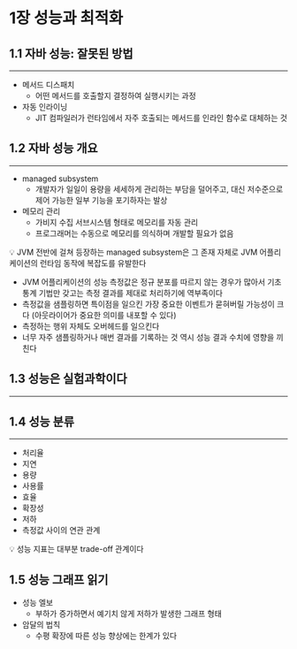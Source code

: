 # 1장 성능과 최적화

## 1.1 자바 성능: 잘못된 방법

---

- 메서드 디스패치
    - 어떤 메서드를 호출할지 결정하여 실행시키는 과정
- 자동 인라이닝
    - JIT 컴파일러가 런타임에서 자주 호출되는 메서드를 인라인 함수로 대체하는 것

## 1.2 자바 성능 개요

---

- managed subsystem
    - 개발자가 일일이 용량을 세세하게 관리하는 부담을 덜어주고, 대신 저수준으로 제어 가능한 일부 기능을 포기하자는 발상
- 메모리 관리
    - 가비지 수집 서브시스템 형태로 메모리를 자동 관리
    - 프로그래머는 수동으로 메모리를 의식하며 개발할 필요가 없음
    

<aside>
💡 JVM 전반에 걸쳐 등장하는 managed subsystem은 그 존재 자체로 JVM 어플리케이션의 런타임 동작에 복잡도를 유발한다

</aside>

- JVM 어플리케이션의 성능 측정값은 정규 분포를 따르지 않는 경우가 많아서 기초 통계 기법만 갖고는 측정 결과를 제대로 처리하기에 역부족이다
- 측정값을 샘플링하면 특이점을 일으킨 가장 중요한 이벤트가 묻혀버릴 가능성이 크다 (아웃라이어가 중요한 의미를 내포할 수 있다)
- 측정하는 행위 자체도 오버헤드를 일으킨다
- 너무 자주 샘플링하거나 매번 결과를 기록하는 것 역시 성능 결과 수치에 영향을 끼친다

## 1.3 성능은 실험과학이다

---

## 1.4 성능 분류

---

- 처리율
- 지연
- 용량
- 사용률
- 효율
- 확장성
- 저하
- 측정값 사이의 연관 관계

<aside>
💡 성능 지표는 대부분 trade-off 관계이다

</aside>

## 1.5 성능 그래프 읽기

- 성능 엘보
    - 부하가 증가하면서 예기치 않게 저하가 발생한 그래프 형태
- 암달의 법칙
    - 수평 확장에 따른 성능 향상에는 한계가 있다